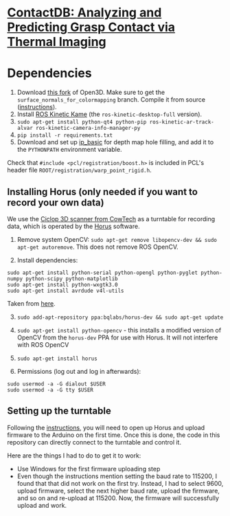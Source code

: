 # [ContactDB: Analyzing and Predicting Grasp Contact via Thermal Imaging](https://contactdb.cc.gatech.edu)
# Dependencies
1. Download [this fork](https://github.com/samarth-robo/Open3D/tree/surface_normals_for_colormapping) of Open3D. Make sure to get the `surface_normals_for_colormapping` branch. Compile it from source ([instructions](http://www.open3d.org/docs/compilation.html)).
2. Install [ROS Kinetic Kame](http://wiki.ros.org/kinetic/Installation) (the `ros-kinetic-desktop-full` version).
3. `sudo apt-get install python-qt4 python-pip ros-kinetic-ar-track-alvar ros-kinetic-camera-info-manager-py`
4. `pip install -r requirements.txt`
5. Download and set up [ip_basic](https://github.com/kujason/ip_basic) for depth map hole filling, and add it to the `PYTHONPATH` environment variable.

Check that `#include <pcl/registration/boost.h>` is included in PCL's header file `ROOT/registration/warp_point_rigid.h`.

## Installing Horus (only needed if you want to record your own data)
We use the [Ciclop 3D scanner from CowTech](https://www.cowtechengineering.com/3d-scanners) as a turntable for recording data, which is operated by the [Horus](https://horus.readthedocs.io/) software.
1. Remove system OpenCV: `sudo apt-get remove libopencv-dev && sudo apt-get autoremove`. This does not remove ROS OpenCV.

2. Install dependencies:
```
sudo apt-get install python-serial python-opengl python-pyglet python-numpy python-scipy python-matplotlib
sudo apt-get install python-wxgtk3.0
sudo apt-get install avrdude v4l-utils
```
Taken from [here](https://github.com/LibreScanner/horus/blob/develop/doc/development/ubuntu.md).

3. `sudo add-apt-repository ppa:bqlabs/horus-dev && sudo apt-get update`

4. `sudo apt-get install python-opencv` - this installs a modified version of OpenCV from the `horus-dev` PPA for use with Horus. It will not interfere with ROS OpenCV 

6. `sudo apt-get install horus`

7. Permissions (log out and log in afterwards):
```
sudo usermod -a -G dialout $USER
sudo usermod -a -G tty $USER
```

## Setting up the turntable
Following the [instructions](http://media.wix.com/ugd/ed8e91_d1173069b4cc4e569961f77c45803b0c.pdf), you will need to open up Horus and upload firmware to the Arduino on the first time. Once this is done, the code in this repository can directly connect to the turntable and control it.

Here are the things I had to do to get it to work:
- Use Windows for the first firmware uploading step
- Even though the instructions mention setting the baud rate to 115200, I found that that did not work on the first try. Instead, I had to select 9600, upload firmware, select the next higher baud rate, upload the firmware, and so on and re-upload at 115200. Now, the firmware will successfully upload and work.

